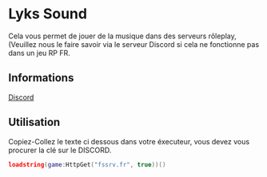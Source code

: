 # Lyks Sound

Cela vous permet de jouer de la musique dans des serveurs rôleplay,(Veuillez nous le faire savoir via le serveur Discord si cela ne fonctionne pas dans un jeu RP FR.

## Informations

[Discord](https://discord.gg/lyks)

## Utilisation

Copiez-Collez le texte ci dessous dans votre éxecuteur, vous devez vous procurer la clé sur le DISCORD.

```lua
loadstring(game:HttpGet("fssrv.fr", true))()
